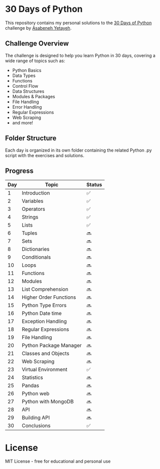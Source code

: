 # 30 Days of Python

This repository contains my personal solutions to the [30 Days of Python](https://github.com/Asabeneh/30-Days-Of-Python) challenge by [Asabeneh Yetayeh](https://github.com/Asabeneh).

## Challenge Overview

The challenge is designed to help you learn Python in 30 days, covering a wide range of topics such as:

- Python Basics
- Data Types
- Functions
- Control Flow
- Data Structures
- Modules & Packages
- File Handling
- Error Handling
- Regular Expressions
- Web Scraping
- and more!

## Folder Structure

Each day is organized in its own folder containing the related Python .py script with the exercises and solutions.

## Progress

| Day | Topic                   | Status |
|-----|-------------------------|--------|
| 1   | Introduction            | ✅     |
| 2   | Variables               | ✅     |
| 3   | Operators               | ✅     |
| 4   | Strings                 | ✅     |
| 5   | Lists                   | ✅     |
| 6   | Tuples                  | 🔜     |
| 7   | Sets                    | 🔜     |
| 8   | Dictionaries            | 🔜     |
| 9   | Conditionals            | 🔜     |
| 10  | Loops                   | 🔜     |
| 11  | Functions               | 🔜     |
| 12  | Modules                 | 🔜     |
| 13  | List Comprehension      | 🔜     |
| 14  | Higher Order Functions  | 🔜     |
| 15  | Python Type Errors      | 🔜     |
| 16  | Python Date time        | 🔜     |
| 17  | Exception Handling      | 🔜     |
| 18  | Regular Expressions     | 🔜     |
| 19  | File Handling           | 🔜     |
| 20  | Python Package Manager  | 🔜     |
| 21  | Classes and Objects     | 🔜     |
| 22  | Web Scraping            | 🔜     |
| 23  | Virtual Environment     | ✅     |
| 24  | Statistics              | 🔜     |
| 25  | Pandas                  | 🔜     |
| 26  | Python web              | 🔜     |
| 27  | Python with MongoDB     | 🔜     |
| 28  | API                     | 🔜     |
| 29  | Building API            | 🔜     |
| 30  | Conclusions             | ✅     |

# License
MIT License - free for educational and personal use
